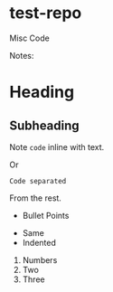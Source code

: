 test-repo
=========

Misc Code

Notes:

# Heading

## Subheading

Note `code` inline with text.

Or

```
Code separated
```

From the rest.

* Bullet Points
- Same
 - Indented

1. Numbers
2. Two
3. Three
 

